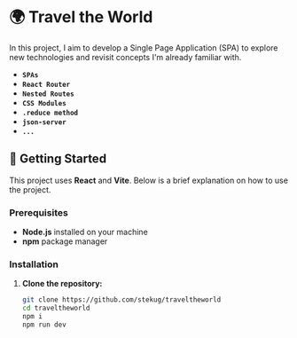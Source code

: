 # 🌍 Travel the World

In this project, I aim to develop a Single Page Application (SPA) to explore new technologies and revisit concepts I'm already familiar with.

- **`SPAs`**
- **`React Router`**
- **`Nested Routes`**
- **`CSS Modules`**
- **`.reduce method`**
- **`json-server`**
- **`...`**

## 🚀 Getting Started

This project uses **React** and **Vite**. Below is a brief explanation on how to use the project.

### Prerequisites

- **Node.js** installed on your machine
- **npm** package manager

### Installation

1. **Clone the repository:**

   ```bash
   git clone https://github.com/stekug/traveltheworld
   cd traveltheworld
   npm i
   npm run dev
   ```
